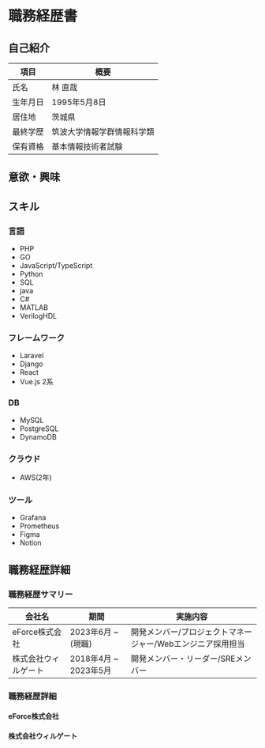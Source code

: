 # 職務経歴書

## 自己紹介

| 項目 | 概要 |
| --- | --- | 
| 氏名 | 林 直哉 |
| 生年月日 | 1995年5月8日 |
| 居住地 | 茨城県 |
| 最終学歴 | 筑波大学情報学群情報科学類 | 
| 保有資格 | 基本情報技術者試験 |

## 意欲・興味

## スキル

### 言語

* PHP
* GO
* JavaScript/TypeScript
* Python
* SQL
* java
* C#
* MATLAB
* VerilogHDL

### フレームワーク

* Laravel
* Django
* React
* Vue.js 2系

### DB

* MySQL
* PostgreSQL
* DynamoDB

### クラウド

* AWS(2年)

### ツール

* Grafana
* Prometheus
* Figma
* Notion

## 職務経歴詳細

### 職務経歴サマリー

| 会社名 | 期間 | 実施内容 |
| --- | --- | --- |
| eForce株式会社 | 2023年6月 ~ (現職) | 開発メンバー/プロジェクトマネージャー/Webエンジニア採用担当|
| 株式会社ウィルゲート | 2018年4月 ~ 2023年5月 | 開発メンバー・リーダー/SREメンバー |

### 職務経歴詳細

#### eForce株式会社

#### 株式会社ウィルゲート
